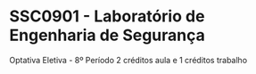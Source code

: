 # SSC0901 - Laboratório de Engenharia de Segurança
Optativa Eletiva - 8º Período
2 créditos aula e 1 créditos trabalho

